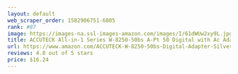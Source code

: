 ```yaml
---
layout: default 
﻿web_scraper_order: 1582906751-6805
rank: #87
image: https://images-na.ssl-images-amazon.com/images/I/61dWUw2xy9L.jpg
title: ACCUTECK All-in-1 Series W-8250-50bs A-Pt 50 Digital with Ac Adapter, Silver
url: https://www.amazon.com/ACCUTECK-W-8250-50bs-Digital-Adapter-Silver/dp/B00SMHWZ42/ref=zg_mw_office-products_87?_encoding=UTF8&psc=1&refRID=Y9VNBM18FDP0BQYNCJ3S
reviews: 4.8 out of 5 stars
price: $16.24 
---
```


